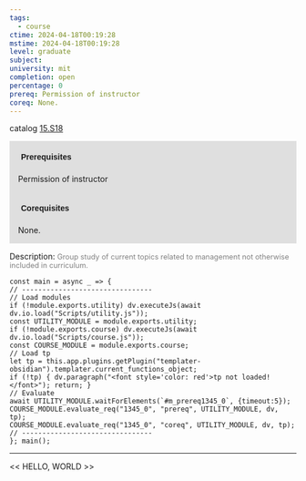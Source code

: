 ```yaml
---
tags:
  - course
ctime: 2024-04-18T00:19:28
mstime: 2024-04-18T00:19:28
level: graduate
subject: 
university: mit
completion: open
percentage: 0
prereq: Permission of instructor
coreq: None.
---
```


catalog [15.S18](http://student.mit.edu/catalog/m15c.html#15.S18)

<span style="display: block; padding: 15px; background-color: rgb(100, 100, 100, 0.2);"><font id="m_prereq1345_0" style="display: block; font-family: Arial, sans-serif; font-weight: bold; padding: 5px">Prerequisites</font><br><span id="prereq1345_0">Permission of instructor</span></span>
<span style="display: block; padding: 15px; background-color: rgb(100, 100, 100, 0.2);"><font id="m_coreq1345_0" style="display: block; font-family: Arial, sans-serif; font-weight: bold; padding: 5px">Corequisites</font><br><span id="coreq1345_0">None.</span></span>

<font style="">Description:</font>
<font style="color: grey; font-size: 0.8rem;">Group study of current topics related to management not otherwise included in curriculum.</font>

```dataviewjs
const main = async _ => {
// --------------------------------
// Load modules
if (!module.exports.utility) dv.executeJs(await dv.io.load("Scripts/utility.js"));
const UTILITY_MODULE = module.exports.utility;
if (!module.exports.course) dv.executeJs(await dv.io.load("Scripts/course.js"));
const COURSE_MODULE = module.exports.course;
// Load tp
let tp = this.app.plugins.getPlugin("templater-obsidian").templater.current_functions_object;
if (!tp) { dv.paragraph("<font style='color: red'>tp not loaded!</font>"); return; }
// Evaluate
await UTILITY_MODULE.waitForElements(`#m_prereq1345_0`, {timeout:5});
COURSE_MODULE.evaluate_req("1345_0", "prereq", UTILITY_MODULE, dv, tp);
COURSE_MODULE.evaluate_req("1345_0", "coreq", UTILITY_MODULE, dv, tp);
// --------------------------------
}; main();
```

---

<< HELLO, WORLD >>
